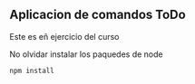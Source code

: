 ## Aplicacion de comandos ToDo

Este es eñ ejercicio del curso

No olvidar instalar los paquedes de node

`````
npm install 
`````